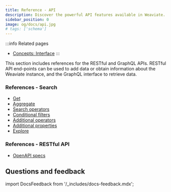 ```yaml
---
title: Reference - API
description: Discover the powerful API features available in Weaviate.
sidebar_position: 0
image: og/docs/api.jpg
# tags: ['schema']
---
```



<!-- :::caution Migrated From:
- `GraphQL`
- `RESTful API`
::: -->

:::info Related pages
- [Concepts: Interface](../concepts/interface.md)
:::

This section includes references for the RESTful and GraphQL APIs. RESTful API end-points can be used to add data or obtain information about the Weaviate instance, and the GraphQL interface to retrieve data.

### References - Search

- [Get](./graphql/get.md)
- [Aggregate](./graphql/aggregate.md)
- [Search operators](./graphql/search-operators.md)
- [Conditional filters](./graphql/filters.md)
- [Additional operators](./graphql/additional-operators.md)
- [Additional properties](./graphql/additional-properties.md)
- [Explore](./graphql/explore.md)

### References - RESTful API

- [OpenAPI specs](/developers/weaviate/api/rest)

## Questions and feedback

import DocsFeedback from '/_includes/docs-feedback.mdx';

<DocsFeedback/>
